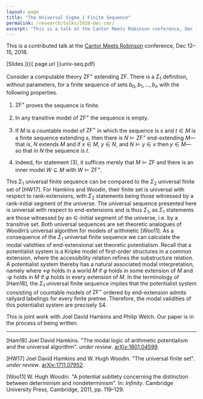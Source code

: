 ```yaml
---
layout: page
title: "The Universal Sigma_1 Finite Sequence"
permalink: /research/talks/2018-dec-cmr/
excerpt: "This is a talk at the Cantor Meets Robinson conference, Dec 12–15, 2018. Consider a computable theory..."
---
```


This is a contributed talk at the [Cantor Meets Robinson](https://cantormeetsrobinson.wordpress.com/) conference, Dec 12–15, 2018.

[Slides.]({{ page.url }}univ-seq.pdf)

Consider a computable theory $\mathsf{ZF}^+$ extending $\mathsf{ZF}$. There is a $\Sigma_1$ definition, without parameters, for a finite sequence of sets $b_0, b_1, \ldots , b_n$ with the following properties.

1. $\mathsf{ZF}^+$ proves the sequence is finite.

2. In any transitive model of $\mathsf{ZF}^+$ the sequence is empty.

3. If $M$ is a countable model of $\mathsf{ZF}^+$ in which the sequence is $s$ and $t \in M$ is a finite sequence extending $s$, then there is $N \models \mathsf{ZF}^+$ end-extending $M$—that is, $N$ extends $M$ and if $x \in M$, $y \in N$, and $N \models y \in x$ then $y \in M$—so that in $N$ the sequence is $t$.

4.  Indeed, for statement (3), it suffices merely that $M \models \mathsf{ZF}$ and there is an inner model $W \subseteq M$ with $W \models \mathsf{ZF}^+$.

This $\Sigma_1$ universal finite sequence can be compared to the $\Sigma_2$ universal finite set of [HW17]. For Hamkins and Woodin, their finite set is universal with respect to rank-extensions, with $\Sigma_2$ statements being those witnessed by a rank-initial segment of the universe. The universal sequence presented here is universal with respect to end-extensions and is thus $\Sigma_1$, as $\Sigma_1$ statements are those witnessed by an $\in$-initial segment of the universe, i.e. by a transitive set. Both universal sequences are set theoretic analogues of Woodin’s universal algorithm for models of arithmetic [Woo11].
As a consequence of the $\Sigma_1$ universal finite sequence we can calculate the
modal validities of end-extensional set theoretic potentialism. Recall that a
potentialist system is a Kripke model of first-order structures in a common
extension, where the accessibility relation refines the substructure relation.
A potentialist system thereby has a natural associated modal interpretation,
namely where $\diamond \varphi$ holds in a world $M$ if $\varphi$ holds in some extension of $M$ and $\square \varphi$ holds in $M$ if $\varphi$ holds in every extension of $M$. In the terminology of [Ham18], the $\Sigma_1$ universal finite sequence implies that the potentialist system consisting of countable models of $\mathsf{ZF}^+$ ordered by end-extension admits railyard labelings for every finite pretree. Therefore, the modal validities of this potentialist system are precisely $\mathsf{S4}$.

This is joint work with Joel David Hamkins and Philip Welch. Our paper is in the process of being written.

----

[Ham18] Joel David Hamkins. "The modal logic of arithmetic potentialism and the universal algorithm". *under review*. [arXiv:1801.04599](https://arxiv.org/abs/1801.04599).

[HW17] Joel David Hamkins and W. Hugh Woodin. "The universal finite set". *under review*. [arXiv:1711.07952](https://arxiv.org/abs/1711.07952).

[Woo11] W. Hugh Woodin. "A potential subtlety concerning the distinction between determinism and nondeterminism". In: *Infinity*. Cambridge University Press, Cambridge, 2011, pp. 119–129.
